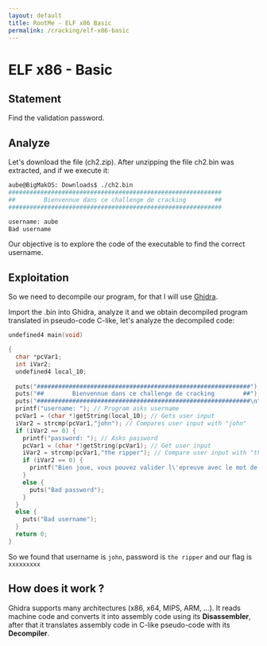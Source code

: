 ```yaml
---
layout: default
title: RootMe - ELF x86 Basic
permalink: /cracking/elf-x86-basic
---
```


# ELF x86 - Basic

## Statement
Find the validation password.

## Analyze
Let's download the file (ch2.zip). After unzipping the file ch2.bin was extracted, and if we execute it:
```bash
aube@BigMakOS: Downloads$ ./ch2.bin 
############################################################
##        Bienvennue dans ce challenge de cracking        ##
############################################################

username: aube
Bad username
```
Our objective is to explore the code of the executable to find the correct username.

## Exploitation
So we need to decompile our program, for that I will use [Ghidra](https://ghidra-sre.org/).

Import the .bin into Ghidra, analyze it and we obtain decompiled program translated in pseudo-code C-like, let's analyze the decompiled code:
```c
undefined4 main(void)

{
  char *pcVar1;
  int iVar2;
  undefined4 local_10;
  
  puts("############################################################");
  puts("##        Bienvennue dans ce challenge de cracking        ##");
  puts("############################################################\n");
  printf("username: "); // Program asks username
  pcVar1 = (char *)getString(local_10); // Gets user input
  iVar2 = strcmp(pcVar1,"john"); // Compares user input with "john"
  if (iVar2 == 0) {
    printf("password: "); // Asks password
    pcVar1 = (char *)getString(pcVar1); // Get user input
    iVar2 = strcmp(pcVar1,"the ripper"); // Compare user input with "the ripper"
    if (iVar2 == 0) {
      printf("Bien joue, vous pouvez valider l\'epreuve avec le mot de passe : %s !\n","xxxxxxxxx"); // And returns the flag
    }
    else {
      puts("Bad password");
    }
  }
  else {
    puts("Bad username");
  }
  return 0;
}
```
So we found that username is `john`, password is `the ripper` and our flag is `xxxxxxxxx` 


## How does it work ?
Ghidra supports many architectures (x86, x64, MIPS, ARM, ...). It reads machine code and converts it into assembly code using its **Disassembler**, after that it translates assembly code in C-like pseudo-code with its **Decompiler**.